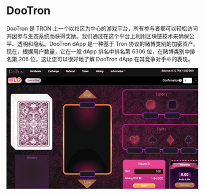 # DooTron

DooTron 是 TRON 上一个以社区为中心的游戏平台，所有参与者都可以轻松访问并因参与生态系统而获得奖励。我们通过在这个平台上利用区块链技术来确保公平、透明和隐私。DooTron dApp 是一种基于 Tron 协议的赌博类别的加密资产。现在，根据用户数量，它在一般 dApp 排名中排名第 6306 位，在赌博类别中排名第 206 位，这让您可以很好地了解 DooTron dApp 在其竞争对手中的表现。

![dootron-dapp-gambling-tron-image1-500x315_0a6713a1ca6cd19af93c38f6a8396e2f](dootron-dapp-gambling-tron-image1-500x315_0a6713a1ca6cd19af93c38f6a8396e2f.png)


